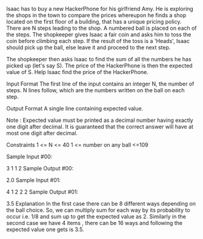 Isaac has to buy a new HackerPhone for his girlfriend Amy. He is exploring the shops in the town to compare the prices whereupon he finds a shop located on the first floor of a building, that has a unique pricing policy. There are N steps leading to the shop. A numbered ball is placed on each of the steps.
The shopkeeper gives Isaac a fair coin and asks him to toss the coin before climbing each step. If the result of the toss is a 'Heads', Isaac should pick up the ball, else leave it and proceed to the next step.

The shopkeeper then asks Isaac to find the sum of all the numbers he has picked up (let's say S). The price of the HackerPhone is then the expected value of S. Help Isaac find the price of the HackerPhone.

Input Format
The first line of the input contains an integer N, the number of steps. N lines follow, which are the numbers written on the ball on each step.

Output Format
A single line containing expected value.

Note : Expected value must be printed as a decimal number having exactly one digit after decimal. It is guaranteed that the correct answer will have at most one digit after decimal.

Constraints
1 <= N <= 40
1 <= number on any ball <=109

Sample Input #00:

3
1 
1
2
Sample Output #00:

2.0
Sample Input #01:

4
1 
2
2
2
Sample Output #01:

3.5
Explanation
In the first case there can be 8 different ways depending on the ball choice. So, we can multiply sum for each way by its probability to occur i.e. 1/8 and sum up to get the expected value as 2.
Similarly in the second case we have 4 items , there can be 16 ways and following the expected value one gets is 3.5.
